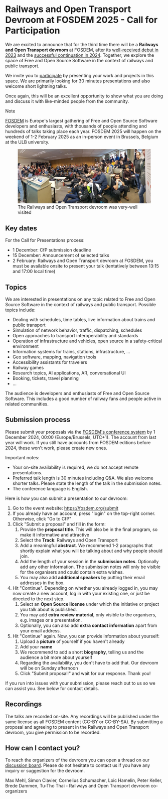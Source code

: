 # Railways and Open Transport Devroom at FOSDEM 2025 - Call for Participation

We are excited to announce that for the third time there will be a **Railways and Open Transport devroom** at FOSDEM, after its [well-received debut in 2023](https://archive.fosdem.org/2023/schedule/track/railways_and_open_transport/) and the [successful continuation in 2024](https://archive.fosdem.org/2024/schedule/track/railways-and-open-transport/). Together, we explore the space of Free and Open Source Software in the context of railways and public transport.

We invite you to [participate](https://fosdem.org/submit) by presenting your work and projects in this space. We are primarily looking for 30 minutes presentations and also welcome short lightning talks.

Once again, this will be an excellent opportunity to show what you are doing and discuss it with like-minded people from the community.

> [!NOTE]
> [FOSDEM](https://fosdem.org) is Europe's largest gathering of Free and Open Source Software developers and enthusiasts, with thousands of people attending and hundreds of talks taking place each year. FOSDEM 2025 will happen on the weekend of 1-2 February 2025 as an in-person event in Brussels, Belgium at the ULB university.

<figure>
  <img src="img/fosdem-2023-crowd.jpg" alt="Picture from the devroom in 2023">
  <figcaption>The Railways and Open Transport devroom was very-well visited</figcaption>
</figure>

## Key dates

For the Call for Presentations process:
* 1 December: CfP submission deadline
* 15 December: Announcement of selected talks
* 2 February: Railways and Open Transport devroom at FOSDEM, you must be available onsite to present your talk (tentatively between 13:15 and 17:00 local time)

## Topics

We are interested in presentations on any topic related to Free and Open Source Software in the context of railways and public transport. Possible topics include:

* Dealing with schedules, time tables, live information about trains and public transport
* Simulation of network behavior, traffic, dispatching, schedules
* Open approaches to transport interoperability and standards
* Operation of infrastructure and vehicles, open source in a safety-critical environment
* Information systems for trains, stations, infrastructure, ...
* Geo software, mapping, navigation tools
* Accessibility assistants for travelers
* Railway games
* Research topics, AI applications, AR, conversational UI
* Booking, tickets, travel planning
* ...

The audience is developers and enthusiasts of Free and Open Source Software. This includes a good number of railway fans and people active in related communities.

## Submission process

Please submit your proposals via the [FOSDEM's conference system](https://fosdem.org/submit) by 1 December 2024, 00:00 (Europe/Brussels, UTC+1). The account from last year will work. If you still have accounts from FOSDEM editions before 2024, these won't work, please create new ones.

Important notes:
* Your on-site availability is required, we do not accept remote presentations.
* Preferred talk length is 30 minutes including Q&A. We also welcome shorter talks. Please state the length of the talk in the submission notes.
* The conference language is English.

Here is how you can submit a presentation to our devroom:

1. Go to the event website: https://fosdem.org/submit
2. If you already have an account, press "login" on the top-right corner. Otherwise, click "Go to CfP"
3. Click "Submit a proposal" and fill in the form:
    1. Provide the **proposal title**. This will also be in the final program, so make it informative and attractive
    2. Select the **Track**: Railways and Open Transport
    3. Add a meaningful **abstract**. We recommend 1-2 paragraphs that shortly explain what you will be talking about and why people should join.
    4. Add the length of your session in the **submission notes**. Optionally add any other information. The submission notes will only be visible for the organisers and could contain extra wishes.
    5. You may also add **additional speakers** by putting their email addresses in the box.
4. Hit "Continue". Depending on whether you already logged in, you may now create a new account, log in with your existing one, or just be directed to the next step.
    1. Select an **Open Source license** under which the initiative or project you talk about is published.
    2. You may add **extra review material**, only visible to the organisers, e.g. images or a presentation.
    3. Optionally, you can also add **extra contact information** apart from your email address.
5. Hit "Continue" again. Now, you can provide information about yourself:
    1. Upload a **picture** of yourself if you haven't already
    2. Add your **name**
    3. We recommend to add a short **biography**, telling us and the audience a bit more about yourself
    4. Regarding the availability, you don't have to add that. Our devroom will be on Sunday afternoon
    5. Click "Submit proposal!" and wait for our response. Thank you!

If you run into issues with your submission, please reach out to us so we can assist you. See below for contact details.

## Recordings

The talks are recorded on-site. Any recordings will be published under the same license as all FOSDEM content (CC-BY or CC-BY-SA). By submitting a proposal and agreeing to present in the Railways and Open Transport devroom, you give permission to be recorded.

## How can I contact you?

To reach the organizers of the devroom you can open a thread on our [discussion board](https://github.com/OpenRailAssociation/FOSDEM/discussions). Please do not hesitate to contact us if you have any inquiry or suggestion for the devroom.

Max Mehl, Simon Clavier, Cornelius Schumacher, Loic Hamelin, Peter Keller, Brede Dammen, Tu-Tho Thai - Railways and Open Transport devroom co-organizers

